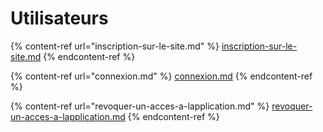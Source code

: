 # Utilisateurs

{% content-ref url="inscription-sur-le-site.md" %}
[inscription-sur-le-site.md](inscription-sur-le-site.md)
{% endcontent-ref %}

{% content-ref url="connexion.md" %}
[connexion.md](connexion.md)
{% endcontent-ref %}

{% content-ref url="revoquer-un-acces-a-lapplication.md" %}
[revoquer-un-acces-a-lapplication.md](revoquer-un-acces-a-lapplication.md)
{% endcontent-ref %}
